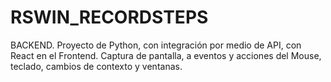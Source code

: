 # RSWIN_RECORDSTEPS
BACKEND. Proyecto de Python, con integración por medio de API, con React en el Frontend. Captura de pantalla, a eventos y acciones del Mouse, teclado, cambios de contexto y ventanas.
